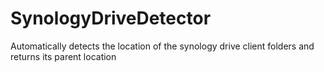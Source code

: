 # SynologyDriveDetector
Automatically detects the location of the synology drive client folders and returns its parent location
